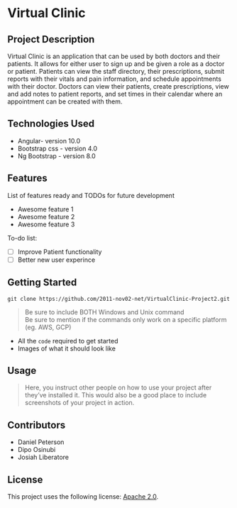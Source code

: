 # Virtual Clinic

## Project Description

Virtual Clinic is an application that can be used by both doctors and their patients. It allows for either user to sign up and be given a role as a doctor or patient. Patients can view the staff directory, their prescriptions, submit reports with their vitals and pain information, and schedule appointments with their doctor. Doctors can view their patients, create prescriptions, view and add notes to patient reports, and set times in their calendar where an appointment can be created with them.

## Technologies Used

* Angular- version 10.0
* Bootstrap css - version 4.0
* Ng Bootstrap - version 8.0

## Features

List of features ready and TODOs for future development
* Awesome feature 1
* Awesome feature 2
* Awesome feature 3

To-do list:
- [ ] Improve Patient functionality
- [ ] Better new user experince

## Getting Started
   
`git clone https://github.com/2011-nov02-net/VirtualClinic-Project2.git`


> Be sure to include BOTH Windows and Unix command  
> Be sure to mention if the commands only work on a specific platform (eg. AWS, GCP)

- All the `code` required to get started
- Images of what it should look like

## Usage

> Here, you instruct other people on how to use your project after they’ve installed it. This would also be a good place to include screenshots of your project in action.

## Contributors

- Daniel Peterson
- Dipo Osinubi
- Josiah Liberatore

## License

This project uses the following license: [Apache 2.0](https://github.com/2011-nov02-net/danielp-project1/blob/master/LICENSE).

